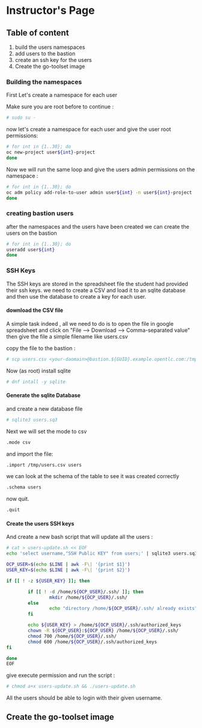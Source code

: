 # Instructor's Page

## Table of content

1. build the users namespaces 
2. add users to the bastion
3. create an ssh key for the users
4. Create the go-toolset image


### Building the namespaces

First Let's create a namespace for each user 

Make sure you are root before to continue :

```bash
# sudo su -
```

now let's create a namespace for each user and give the user root permissions:

```bash
# for int in {1..30}; do
oc new-project user${int}-project
done
```

Now we will run the same loop and give the users admin permissions on the namespace :

```bash
# for int in {1..30}; do
oc adm policy add-role-to-user admin user${int} -n user${int}-project
done
```

### creating bastion users

after the namespaces and the users have been created we can create the users on the bastion

```bash
# for int in {1..30}; do
useradd user${int}
done
```

### SSH Keys

The SSH keys are stored in the spreadsheet file the student had provided their ssh keys.
we need to create a CSV and load it to an sqlite database and then use the database to create a key
for each user.

#### download the CSV file 

A simple task indeed , all we need to do is to open the file in google spreadsheet and click on "File --> Download --> Comma-separated value"
then give the file a simple filename like users.csv

copy the file to the bastion :
```bash
# scp users.csv <your-daomain>@bastion.${GUID}.example.opentlc.com:/tmp/
```

Now (as root) install sqlite
```bash
# dnf intall -y sqlite
```

#### Generate the sqlite Database

and create a new database file
```bash
# sqlite3 users.sq3
```

Next we will set the mode to csv
```bash
.mode csv
```

and import the file:
```bash
.import /tmp/users.csv users
```

we can look at the schema of the table to see it was created correctly 
```bash
.schema users
```

now quit.
```bash
.quit
```

#### Create the users SSH keys

And create a new bash script that will update all the users :
```bash
# cat > users-update.sh << EOF
echo 'select username,"SSH Public KEY" from users;' | sqlite3 users.sq3 | while read LINE; do

OCP_USER=$(echo $LINE | awk -F\| '{print $1}')
USER_KEY=$(echo $LINE | awk -F\| '{print $2}')

if [[ ! -z ${USER_KEY} ]]; then

        if [[ ! -d /home/${OCP_USER}/.ssh/ ]]; then
                mkdir /home/${OCP_USER}/.ssh/
        else
                echo "directory /home/${OCP_USER}/.ssh/ already exists"
        fi

        echo ${USER_KEY} > /home/${OCP_USER}/.ssh/authorized_keys
        chown -R ${OCP_USER}:${OCP_USER} /home/${OCP_USER}/.ssh/
        chmod 700 /home/${OCP_USER}/.ssh/
        chmod 600 /home/${OCP_USER}/.ssh/authorized_keys
fi

done
EOF
```

give execute permission and run the script :
```bash
# chmod a+x users-update.sh && ./users-update.sh
```

All the users should be able to login with their given username.

## Create the go-toolset image